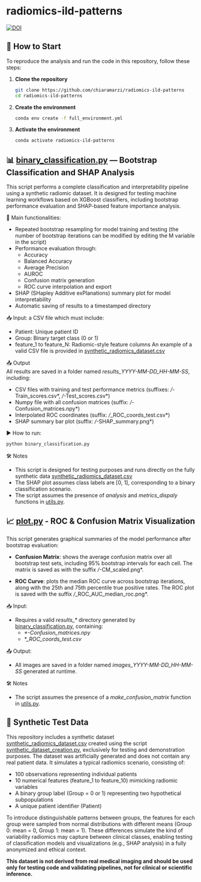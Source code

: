 # radiomics-ild-patterns  
[![DOI](https://zenodo.org/badge/954757367.svg)](https://doi.org/10.5281/zenodo.15095497)

## 🚀 How to Start   
To reproduce the analysis and run the code in this repository, follow these steps:

1. **Clone the repository**
   ```bash
   git clone https://github.com/chiaramarzi/radiomics-ild-patterns
   cd radiomics-ild-patterns
   ```
2. **Create the environment**
   ```bash
   conda env create -f full_environment.yml
   ```
3. **Activate the environment**
   ```bash
   conda activate radiomics-ild-patterns
   ```

## 📊 [binary_classification.py](./binary_classification.py) — Bootstrap Classification and SHAP Analysis
This script performs a complete classification and interpretability pipeline using a synthetic radiomic dataset. It is designed for testing machine learning workflows based on XGBoost classifiers, including bootstrap performance evaluation and SHAP-based feature importance analysis.

🔧 Main functionalities:   
- Repeated bootstrap resampling for model training and testing (the number of bootstrap iterations can be modified by editing the M variable in the script)
- Performance evaluation through:
  - Accuracy
  - Balanced Accuracy
  - Average Precision
  - AUROC
  - Confusion matrix generation
  - ROC curve interpolation and export
- SHAP (SHapley Additive exPlanations) summary plot for model interpretability
- Automatic saving of results to a timestamped directory

📥 Input: a CSV file which must include:
- Patient: Unique patient ID
- Group: Binary target class (0 or 1)
- feature_1 to feature_N: Radiomic-style feature columns
An example of a valid CSV file is provided in [synthetic_radiomics_dataset.csv](./synthetic_radiomics_dataset.csv)

📤 Output   
All results are saved in a folder named *results_YYYY-MM-DD_HH-MM-SS*, including:
- CSV files with training and test performance metrics (suffixes: */*-Train_scores.csv*, */*-Test_scores.csv*)
- Numpy file with all confusion matrices (suffix: */*-Confusion_matrices.npy*)
- Interpolated ROC coordinates (suffix: */*_ROC_coords_test.csv*)
- SHAP summary bar plot (suffix: */*-SHAP_summary.png*)

▶️ How to run: 
```bash
python binary_classification.py
```

🛠 Notes
- This script is designed for testing purposes and runs directly on the fully synthetic data [synthetic_radiomics_dataset.csv](./synthetic_radiomics_dataset.csv)
- The SHAP plot assumes class labels are [0, 1], corresponding to a binary classification scenario.
- The script assumes the presence of *analysis* and *metrics_dispaly* functions in [utils.py](./utils.py).

## 📈 [plot.py](./plot.py) - ROC & Confusion Matrix Visualization 
This script generates graphical summaries of the model performance after bootstrap evaluation:

- **Confusion Matrix**: shows the average confusion matrix over all bootstrap test sets, including 95% bootstrap intervals for each cell. The matrix is saved as with the suffix */*-CM_scaled.png*.

- **ROC Curve**: plots the median ROC curve across bootstrap iterations, along with the 25th and 75th percentile true positive rates. The ROC plot is saved with the suffix */*_ROC_AUC_median_roc.png*.

📥 Input:
- Requires a valid *results_\** directory generated by [binary_classification.py](./binary_classification.py), containing:
  - *\*-Confusion_matrices.npy*
  - *\*_ROC_coords_test.csv*

📤 Output:
- All images are saved in a folder named *images_YYYY-MM-DD_HH-MM-SS* generated at runtime.

🛠 Notes   
- The script assumes the presence of a *make_confusion_matrix* function in [utils.py](./utils.py).

## 🧪 Synthetic Test Data
This repository includes a synthetic dataset [synthetic_radiomics_dataset.csv](./synthetic_radiomics_dataset.csv) created using the script [synthetic_dataset_creation.py](./synthetic_dataset_creation.py), exclusively for testing and demonstration purposes. The dataset was artificially generated and does not contain any real patient data. It simulates a typical radiomics scenario, consisting of:   
- 100 observations representing individual patients
- 10 numerical features (feature_1 to feature_10) mimicking radiomic variables
- A binary group label (Group = 0 or 1) representing two hypothetical subpopulations
- A unique patient identifier (Patient)

To introduce distinguishable patterns between groups, the features for each group were sampled from normal distributions with different means (Group 0: mean = 0, Group 1: mean = 1). These differences simulate the kind of variability radiomics may capture between clinical classes, enabling testing of classification models and visualizations (e.g., SHAP analysis) in a fully anonymized and ethical context.

**This dataset is not derived from real medical imaging and should be used only for testing code and validating pipelines, not for clinical or scientific inference.**
